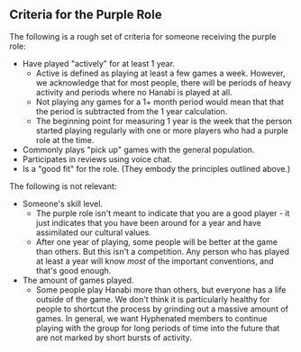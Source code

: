 ## Criteria for the Purple Role

The following is a rough set of criteria for someone receiving the purple role:

- Have played "actively" for at least 1 year.
  - Active is defined as playing at least a few games a week. However, we acknowledge that for most people, there will be periods of heavy activity and periods where no Hanabi is played at all.
  - Not playing any games for a 1+ month period would mean that that the period is subtracted from the 1 year calculation.
  - The beginning point for measuring 1 year is the week that the person started playing regularly with one or more players who had a purple role at the time.
- Commonly plays "pick up" games with the general population.
- Participates in reviews using voice chat.
- Is a "good fit" for the role. (They embody the principles outlined above.)

The following is not relevant:

- Someone's skill level.
  - The purple role isn't meant to indicate that you are a good player - it just indicates that you have been around for a year and have assimilated our cultural values.
  - After one year of playing, some people will be better at the game than others. But this isn't a competition. Any person who has played at least a year will know *most* of the important conventions, and that's good enough.
- The amount of games played.
  - Some people play Hanabi more than others, but everyone has a life outside of the game. We don't think it is particularly healthy for people to shortcut the process by grinding out a massive amount of games. In general, we want Hyphenated members to continue playing with the group for long periods of time into the future that are not marked by short bursts of activity.
